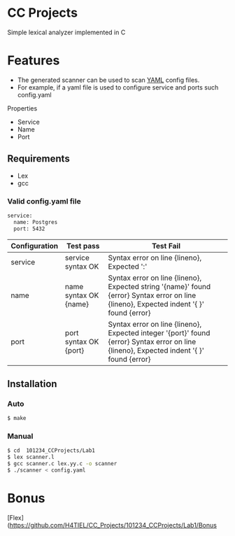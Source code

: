 # CC Projects

Simple lexical analyzer implemented in C

# Features
  - The generated scanner can be used to scan [YAML](https://yaml.org/) config files.
  - For example, if a yaml file is used to configure service and ports such config.yaml

Properties
  - Service
  - Name
  - Port


## Requirements
* Lex
* gcc


### Valid config.yaml file
```sh
service:
  name: Postgres
  port: 5432
```


| Configuration | Test pass             | Test Fail                                                                                                                                 |
|---------------|-----------------------|-------------------------------------------------------------------------------------------------------------------------------------------|
| service       | service syntax OK     | Syntax error on line {lineno}, Expected ':'                                                                                               |
| name          | name syntax OK {name} | Syntax error on line {lineno}, Expected string '{name}' found {error} Syntax error on line {lineno}, Expected indent '{ }' found {error}  |
| port          | port syntax OK {port} | Syntax error on line {lineno}, Expected integer '{port}' found {error} Syntax error on line {lineno}, Expected indent '{ }' found {error} |



## Installation
### Auto
```sh
$ make
```
### Manual
```sh
$ cd  101234_CCProjects/Lab1
$ lex scanner.l
$ gcc scanner.c lex.yy.c -o scanner
$ ./scanner < config.yaml
```

# Bonus

[Flex](https://github.com/H4TIEL/CC_Projects/101234_CCProjects/Lab1/Bonus